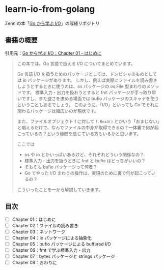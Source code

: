 # learn-io-from-golang

Zenn の本「[Go から学ぶ I/O](https://zenn.dev/hsaki/books/golang-io-package)」の写経リポジトリ

## 書籍の概要

引用元：[Go から学ぶ I/O：Chapter 01 - はじめに](https://zenn.dev/hsaki/books/golang-io-package/viewer/intro)

> この本では、Go 言語で扱える I/O についてまとめています。
>
> Go 言語 I/O を扱うためのパッケージとしては、ドンピシャのものとしては io パッケージがあります。
> しかし、例えば実際にファイルを読み書きしようとするときに使うのは、os パッケージの os.File 型まわりのメソッドです。
> 標準入力・出力を扱おうとすると fmt パッケージが手っ取り早いですし、また速さを求める場面では bufio パッケージのスキャナを使うということもあるでしょう。
> このように、「I/O」といっても Go でそれに関わるパッケージは幅広いのが現状です。
>
> また、ファイルオブジェクト f に対して `f.Read()` とかいう「おまじない」と唱えるだけで、なんでファイルの中身が取得できるの？一体裏で何が起こっているの？という疑問を感じている方もいるかと思います。
>
> ここでは
>
> - os や io とかいっぱいあるけど、それぞれどういう関係なの？
> - 標準入力・出力を扱うときに fmt と bufio はどっちがいいの？
> - そもそも bufio パッケージって何者？
> - Go でやった I/O まわりの操作は、実現のために裏で何が起こっているの？
>
> こういったことを一から解説していきます。

## 目次

- [ ] Chapter 01：はじめに
- [ ] Chapter 02：ファイルの読み書き
- [ ] Chapter 03：ネットワーク
- [ ] Chapter 04：io パッケージによる抽象化
- [ ] Chapter 05：bufio パッケージによる buffered I/O
- [ ] Chapter 06：fmt で学ぶ標準入力・出力
- [ ] Chapter 07：bytes パッケージと strings パッケージ
- [ ] Chapter 08：おわりに

